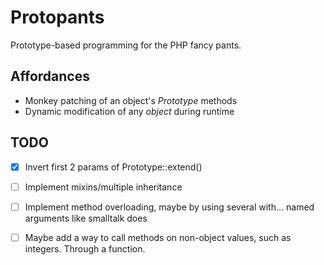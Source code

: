 # Protopants

Prototype-based programming for the PHP fancy pants.

## Affordances

- Monkey patching of an object's _Prototype_ methods
- Dynamic modification of any _object_ during runtime

## TODO

- [x] Invert first 2 params of Prototype::extend()
- [ ] Implement mixins/multiple inheritance
- [ ] Implement method overloading, maybe by using several with... named arguments like smalltalk does
- [ ] Maybe add a way to call methods on non-object values, such as integers.
  Through a function.


